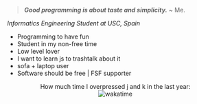 > ***Good programming is about taste and simplicity.*** ~ Me.

 *Informatics Engineering Student at USC, Spain*

- Programming to have fun
- Student in my non-free time
- Low level lover 
- I want to learn js to trashtalk about it
- sofa + laptop user
- Software should be free | FSF supporter

<p align="center">
  How much time I overpressed j and k in the last year:<br>
  <img src="https://wakatime.com/badge/user/2a7b4567-ab1f-4fb2-98ff-2b3fdbf94654.svg" alt="wakatime">
</p>
